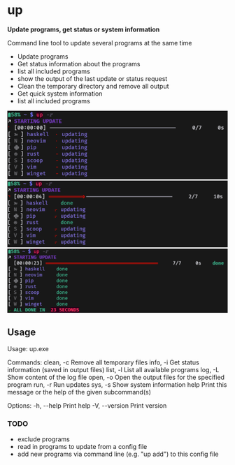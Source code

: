# up

**Update programs, get status or system information**

Command line tool to update several programs at the same time
* Update programs 
* Get status information about the programs
* list all included programs
* show the output of the last update or status request
* Clean the temporary directory and remove all output
* Get quick system information
* list all included programs

![screenshot](https://github.com/Phydon/up/blob/master/assets/screenshot_starting_update.png)
![screenshot](https://github.com/Phydon/up/blob/master/assets/screenshot_updating.png)
![screenshot](https://github.com/Phydon/up/blob/master/assets/screenshot_update_done.png)

## Usage

Usage: up.exe <COMMAND>

Commands:
  clean, -c  Remove all temporary files
  info, -i   Get status information (saved in output files)
  list, -l   List all available programs
  log, -L    Show content of the log file
  open, -o   Open the output files for the specified program
  run, -r    Run updates
  sys, -s    Show system information
  help       Print this message or the help of the given subcommand(s)

Options:
  -h, --help     Print help
  -V, --version  Print version


### TODO

* exclude programs
* read in programs to update from a config file
* add new programs via command line (e.g. "up add") to this config file

